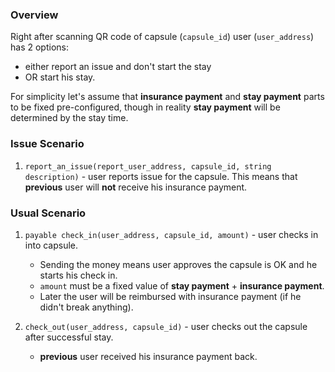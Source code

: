 
### Overview

Right after scanning
QR code of capsule (`capsule_id`) user (`user_address`) has 2 options: 
+ either report an issue and don't start the stay 
+ OR start his stay.

For simplicity let's assume that **insurance payment** and **stay payment** parts to be fixed pre-configured,
though in reality **stay payment** will be determined by the stay time.

### Issue Scenario

1. `report_an_issue(report_user_address, capsule_id, string description)` -
user reports issue for the capsule. 
This means that **previous** user will **not** receive his insurance payment.

### Usual Scenario

1. `payable check_in(user_address, capsule_id, amount)` - user checks in into capsule. 
    + Sending the money means user approves the capsule is OK and he starts his check in.
    + `amount` must be a fixed value of **stay payment** + **insurance payment**.
    + Later the user will be reimbursed with insurance payment (if he didn't break anything).

1. `check_out(user_address, capsule_id)` - user checks out the capsule after successful stay.
    + **previous** user received his insurance payment back.
